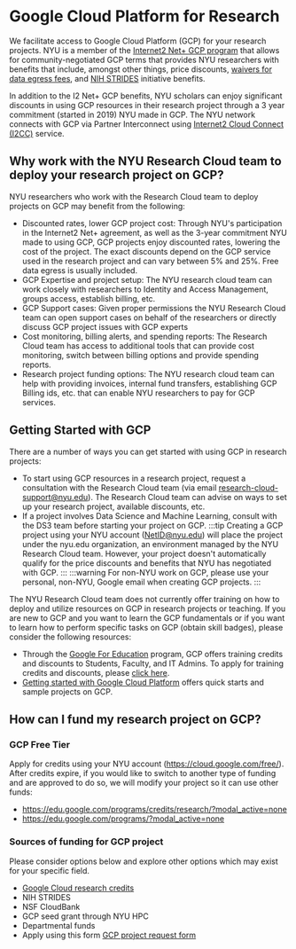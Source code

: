 # Google Cloud Platform for Research

[internet2-gcp]: https://internet2.edu/services/google-cloud-platform/
[waive-egress]: https://cloud.google.com/billing/docs/how-to/data-transfer-waiver
[nih-strides]: https://cloud.nih.gov/
[internet2-cc]: https://internet2.edu/services/cloud-connect/
[google-for-edu]: https://cloud.google.com/edu?hl=en
[gcp-get-started]: https://cloud.google.com/docs/get-started/
[gcp-credits]: https://cloud.google.com/edu/researchers?hl=en

We facilitate access to Google Cloud Platform (GCP) for your research projects. NYU is a member of the [Internet2 Net+ GCP program][internet2-gcp] that allows for community-negotiated GCP terms that provides NYU researchers with benefits that include, amongst other things, price discounts, [waivers for data egress fees][waive-egress], and [NIH STRIDES][nih-strides] initiative benefits.

In addition to the I2 Net+ GCP benefits, NYU scholars can enjoy significant discounts in using GCP resources in their research project through a 3 year commitment (started in 2019) NYU made in GCP. The NYU network connects with GCP via Partner Interconnect using [Internet2 Cloud Connect (I2CC)][internet2-cc] service.

## Why work with the NYU Research Cloud team to deploy your research project on GCP?

NYU researchers who work with the Research Cloud team to deploy projects on GCP may benefit from the following:
-   Discounted rates, lower GCP project cost:  Through NYU's participation in the Internet2 Net+ agreement, as well as the 3-year commitment NYU made to using GCP, GCP projects enjoy discounted rates, lowering the cost of the project. The exact discounts depend on the GCP service used in the research project and can vary between 5% and 25%. Free data egress is usually included.
-   GCP Expertise and project setup: The NYU research cloud team can work closely with researchers to Identity and Access Management, groups access, establish billing, etc.
-   GCP Support cases: Given proper permissions the NYU Research Cloud team can open support cases on behalf of the researchers or directly discuss GCP project issues with GCP experts
-   Cost monitoring, billing alerts, and spending reports: The Research Cloud team has access to additional tools that can provide cost monitoring, switch between billing options and provide spending reports.
-   Research project funding options: The NYU research cloud team can help with providing invoices, internal fund transfers, establishing GCP Billing ids, etc. that can enable NYU researchers to pay for GCP services.

## Getting Started with GCP
There are a number of ways you can get started with using GCP in research projects:
-   To start using GCP resources in a research project, request a consultation with the Research Cloud team (via email research-cloud-support@nyu.edu). The Research Cloud team can advise on ways to set up your research project, available discounts, etc.
-   If a project involves Data Science and Machine Learning, consult with the DS3 team before starting your project on GCP.
:::tip
Creating a GCP project using your NYU account (NetID@nyu.edu) will place the project under the nyu.edu organization, an environment managed by the NYU Research Cloud team. However, your project doesn't automatically qualify for the price discounts and benefits that NYU has negotiated with GCP.
:::
:::warning
For non-NYU work on GCP, please use your personal, non-NYU, Google email when creating GCP projects.
:::

The NYU Research Cloud team does not currently offer training on how to deploy and utilize resources on GCP in research projects or teaching. If you are new to GCP and you want to learn the GCP fundamentals or if you want to learn how to perform specific tasks on GCP (obtain skill badges), please consider the following resources:
-   Through the [Google For Education][google-for-edu] program, GCP offers training credits and discounts to Students, Faculty, and IT Admins. To apply for training credits and discounts, please [click here](https://services.google.com/fb/forms/googlecloudskillsbooststudenttrainingcreditsapplication/).
-   [Getting started with Google Cloud Platform][gcp-get-started] offers quick starts and sample projects on GCP.

## How can I fund my research project on GCP?
### GCP Free Tier
Apply for credits using your NYU account (https://cloud.google.com/free/). After credits expire, if you would like to switch to another type of funding and are approved to do so, we will modify your project so it can use other funds:
-   https://edu.google.com/programs/credits/research/?modal_active=none
-   https://edu.google.com/programs/?modal_active=none
### Sources of funding for GCP project
Please consider options below and explore other options which may exist for your specific field.
-   [Google Cloud research credits][gcp-credits]
-   NIH STRIDES
-   NSF CloudBank
-   GCP seed grant through NYU HPC
-   Departmental funds
-   Apply using this form [GCP project request form](https://docs.google.com/forms/d/e/1FAIpQLSfyIxlsqBXtYlVgE8j_MZ1030HKdkTPWphXwwBUM5g6Lhi44w/viewform)
